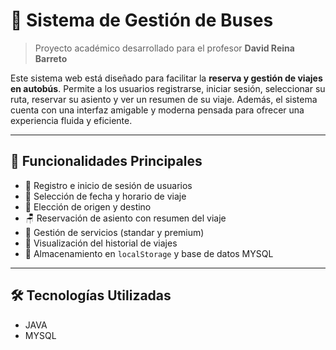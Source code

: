 # 🚌 Sistema de Gestión de Buses 

> Proyecto académico desarrollado para el profesor **David Reina Barreto**

Este sistema web está diseñado para facilitar la **reserva y gestión de viajes en autobús**. Permite a los usuarios registrarse, iniciar sesión, seleccionar su ruta, reservar su asiento y ver un resumen de su viaje. Además, el sistema cuenta con una interfaz amigable y moderna pensada para ofrecer una experiencia fluida y eficiente.

---

## 🚀 Funcionalidades Principales

- 🔐 Registro e inicio de sesión de usuarios
- 📅 Selección de fecha y horario de viaje
- 📍 Elección de origen y destino
- 🪑 Reservación de asiento con resumen del viaje
- 💼 Gestión de servicios (standar y premium)
- 🧾 Visualización del historial de viajes
- 💾 Almacenamiento en `localStorage` y base de datos MYSQL

---

## 🛠️ Tecnologías Utilizadas

- JAVA
- MYSQL

